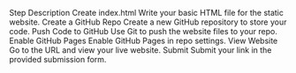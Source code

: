 Step	Description
Create index.html	Write your basic HTML file for the static website.
Create a GitHub Repo	Create a new GitHub repository to store your code.
Push Code to GitHub	Use Git to push the website files to your repo.
Enable GitHub Pages	Enable GitHub Pages in repo settings.
View Website	Go to the URL and view your live website.
Submit	Submit your link in the provided submission form.
